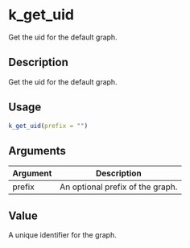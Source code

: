 # k_get_uid


Get the uid for the default graph.




## Description

Get the uid for the default graph.





## Usage
```r
k_get_uid(prefix = "")
```




## Arguments


Argument      |Description
------------- |----------------
prefix | An optional prefix of the graph.





## Value

A unique identifier for the graph.





